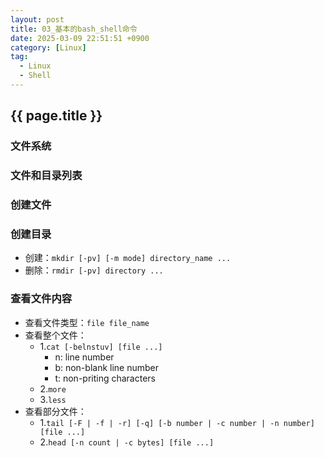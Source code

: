 ```yaml
---
layout: post
title: 03_基本的bash_shell命令
date: 2025-03-09 22:51:51 +0900
category: [Linux]
tag:
  - Linux
  - Shell
---
```


## {{ page.title }}

### 文件系统


### 文件和目录列表


### 创建文件


### 创建目录

- 创建：`mkdir [-pv] [-m mode] directory_name ...`
- 删除：`rmdir [-pv] directory ...`

### 查看文件内容

- 查看文件类型：`file file_name`
- 查看整个文件：
  - 1.`cat [-belnstuv] [file ...]`
    - n: line number
    - b: non-blank line number
    - t: non-priting characters
  - 2.`more`
  - 3.`less`
- 查看部分文件：
  - 1.`tail [-F | -f | -r] [-q] [-b number | -c number | -n number] [file ...]`
  - 2.`head [-n count | -c bytes] [file ...]`
